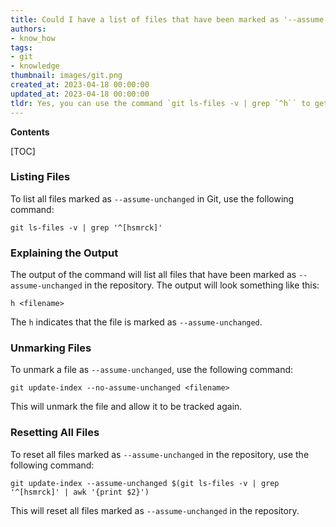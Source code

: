 ```yaml
---
title: Could I have a list of files that have been marked as '--assume-unchanged'?
authors:
- know_how
tags:
- git
- knowledge
thumbnail: images/git.png
created_at: 2023-04-18 00:00:00
updated_at: 2023-04-18 00:00:00
tldr: Yes, you can use the command `git ls-files -v | grep `^h`` to get a list of files marked --assume-unchanged in Git.
---
```


**Contents**

[TOC]

### Listing Files

To list all files marked as `--assume-unchanged` in Git, use the following command:

```git
git ls-files -v | grep '^[hsmrck]'
```

### Explaining the Output

The output of the command will list all files that have been marked as `--assume-unchanged` in the repository. The output will look something like this:

```git
h <filename>
```

The `h` indicates that the file is marked as `--assume-unchanged`.

### Unmarking Files

To unmark a file as `--assume-unchanged`, use the following command:

```git
git update-index --no-assume-unchanged <filename>
```

This will unmark the file and allow it to be tracked again.

### Resetting All Files

To reset all files marked as `--assume-unchanged` in the repository, use the following command:

```git
git update-index --assume-unchanged $(git ls-files -v | grep '^[hsmrck]' | awk '{print $2}')
```

This will reset all files marked as `--assume-unchanged` in the repository.
